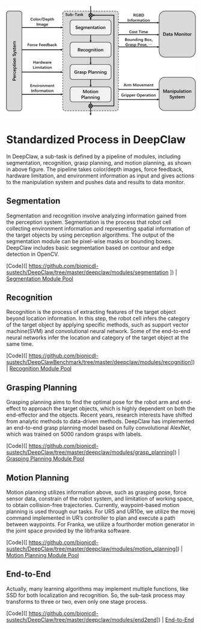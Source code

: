 ![Function Pipeline](asset/fig-FunctionPipeline.png)

# Standardized Process in DeepClaw

In DeepClaw, a sub-task is defined by a pipeline of modules, including segmentation, recognition, grasp planning, and motion planning, as shown in above figure. The pipeline takes color/depth images, force feedback, hardware limitation, and environment information as input and gives actions to the manipulation system and pushes data and results to data monitor. 

## Segmentation

Segmentation and recognition involve analyzing information gained from the perception system. Segmentation is the process that robot cell collecting environment information and representing spatial information of the target objects by using perception algorithms. The output of the segmentation module can be pixel-wise masks or bounding boxes. DeepClaw includes basic segmentation based on contour and edge detection in OpenCV.

[Code]([ https://github.com/bionicdl-sustech/DeepClaw/tree/master/deepclaw/modules/segmentation ]) | [Segmentation Module Pool]([https://bionicdl-sustech.github.io/DeepClaw/module/#segmentation])

## Recognition

Recognition is the process of extracting features of the target object beyond location information. In this step, the robot cell infers the category of the target object by applying specific methods, such as support vector machine(SVM) and convolutional neural network. Some of the end-to-end  neural networks infer the location and category of the target object at the same time.

[Code]([ https://github.com/bionicdl-sustech/DeepClawBenchmark/tree/master/deepclaw/modules/recognition]) | [Recognition Module Pool]([https://bionicdl-sustech.github.io/DeepClaw/module/#recognition])

## Grasping Planning

Grasping planning aims to find the optimal pose for the robot arm and end-effect to approach the target objects, which is highly dependent on both the end-effector and the objects. Recent years, research interests have shifted from analytic methods to data-driven methods. DeepClaw has implemented an end-to-end grasp planning model based on fully convolutional AlexNet, which was trained on 5000 random grasps with labels. 

[Code]([ https://github.com/bionicdl-sustech/DeepClaw/tree/master/deepclaw/modules/grasp_planning]) | [Grasping Planning Module Pool]([https://bionicdl-sustech.github.io/DeepClaw/module/#grasping_planning])

## Motion Planning

Motion planning utilizes information above, such as grasping pose, force sensor data, constrain of the robot system, and limitation of working space, to obtain collision-free trajectories. Currently, waypoint-based motion planning is used through our tasks. For UR5 and UR10e, we utilize the movej command implemented in UR’s controller to plan and execute a path between waypoints. For Franka, we utilize a fourthorder motion generator in the joint space provided by the libfranka software. 

[Code]([ https://github.com/bionicdl-sustech/DeepClaw/tree/master/deepclaw/modules/motion_planning]) | [Motion Planning Module Pool]([https://bionicdl-sustech.github.io/DeepClaw/module/#motion_planning])

## End-to-End

Actually, many learning algorithms may implement multiple functions, like SSD for both localization and recognition. So, the sub-task process may transforms to three or two, even only one stage process.

[Code]([ https://github.com/bionicdl-sustech/DeepClaw/tree/master/deepclaw/modules/end2end]) | [End-to-End]([https://bionicdl-sustech.github.io/DeepClaw/module/#end2end])